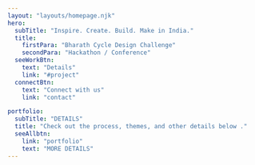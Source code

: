 ```yaml
---
layout: "layouts/homepage.njk"
hero:
  subTitle: "Inspire. Create. Build. Make in India."
  title:
    firstPara: "Bharath Cycle Design Challenge"
    secondPara: "Hackathon / Conference"
  seeWorkBtn:
    text: "Details"
    link: "#project"
  connectBtn:
    text: "Connect with us"
    link: "contact"

portfolio:
  subTitle: "DETAILS"
  title: "Check out the process, themes, and other details below ."
  seeAllbtn:
    link: "portfolio"
    text: "MORE DETAILS"
---
```

